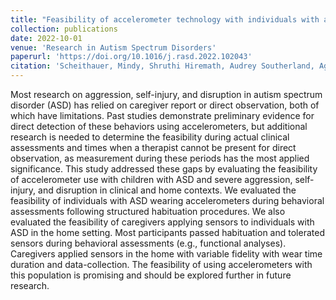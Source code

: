 ```yaml
---
title: "Feasibility of accelerometer technology with individuals with autism spectrum disorder referred for aggression, disruption, and self injury"
collection: publications
date: 2022-10-01
venue: 'Research in Autism Spectrum Disorders'
paperurl: 'https://doi.org/10.1016/j.rasd.2022.102043'
citation: 'Scheithauer, Mindy, Shruthi Hiremath, Audrey Southerland, Agata Rozga, Thomas Ploetz, Chelsea Rock, and Nathan Call. "Feasibility of accelerometer technology with individuals with autism spectrum disorder referred for aggression, disruption, and self injury." Research in Autism Spectrum Disorders 98 (2022): 102043..'
---
```


Most research on aggression, self-injury, and disruption in autism spectrum disorder (ASD) has relied on caregiver report or direct observation, both of which have limitations. Past studies demonstrate preliminary evidence for direct detection of these behaviors using accelerometers, but additional research is needed to determine the feasibility during actual clinical assessments and times when a therapist cannot be present for direct observation, as measurement during these periods has the most applied significance.
This study addressed these gaps by evaluating the feasibility of accelerometer use with children with ASD and severe aggression, self-injury, and disruption in clinical and home contexts.
We evaluated the feasibility of individuals with ASD wearing accelerometers during behavioral assessments following structured habituation procedures. We also evaluated the feasibility of caregivers applying sensors to individuals with ASD in the home setting.
Most participants passed habituation and tolerated sensors during behavioral assessments (e.g., functional analyses). Caregivers applied sensors in the home with variable fidelity with wear time duration and data-collection.
The feasibility of using accelerometers with this population is promising and should be explored further in future research.
